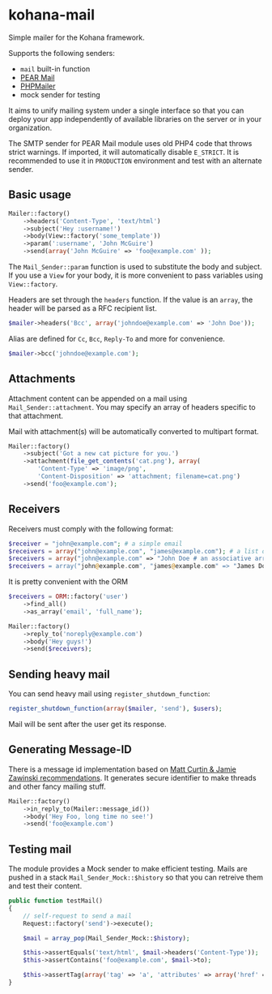 kohana-mail
===========

Simple mailer for the Kohana framework.

Supports the following senders:
* `mail` built-in function
* [PEAR Mail](http://pear.php.net/package/Mail/)
* [PHPMailer](https://github.com/PHPMailer/PHPMailer)
* mock sender for testing

It aims to unify mailing system under a single interface so that you can
deploy your app independently of available libraries on the server or in your
organization.

The SMTP sender for PEAR Mail module uses old PHP4 code that throws strict
warnings. If imported, it will automatically disable `E_STRICT`. It is
recommended to use it in `PRODUCTION` environment and test with an alternate
sender.

Basic usage
-----------
```php
Mailer::factory()
    ->headers('Content-Type', 'text/html')
    ->subject('Hey :username!')
    ->body(View::factory('some_template'))
    ->param(':username', 'John McGuire')
    ->send(array('John McGuire' => 'foo@example.com' ));
```

The `Mail_Sender::param` function is used to substitute the body and
subject. If you use a `View` for your body, it is more convenient to pass
variables using `View::factory`.

Headers are set through the `headers` function. If the value is an `array`,
the header will be parsed as a RFC recipient list.
```php
$mailer->headers('Bcc', array('johndoe@example.com' => 'John Doe'));
```

Alias are defined for `Cc`, `Bcc`, `Reply-To` and more for convenience.
```php
$mailer->bcc('johndoe@example.com');
```

Attachments
-----------
Attachment content can be appended on a mail using `Mail_Sender::attachment`.
You may specify an array of headers specific to that attachment.

Mail with attachment(s) will be automatically converted to multipart format.
```php
Mailer::factory()
    ->subject('Got a new cat picture for you.')
    ->attachment(file_get_contents('cat.png'), array(
        'Content-Type' => 'image/png',
        'Content-Disposition' => 'attachment; filename=cat.png')
    ->send('foo@example.com');
```

Receivers
---------
Receivers must comply with the following format:
```php
$receiver = "john@example.com"; # a simple email
$receivers = array("john@example.com", "james@example.com"); # a list of emails
$receivers = array("john@example.com" => "John Doe # an associative array
$receivers = array("john@example.com", "james@example.com" => "James Doe"); # a mixed array
```

It is pretty convenient with the ORM
```php
$receivers = ORM::factory('user')
    ->find_all()
    ->as_array('email', 'full_name');

Mailer::factory()
    ->reply_to('noreply@example.com')
    ->body('Hey guys!')
    ->send($receivers);
```

Sending heavy mail
------------------
You can send heavy mail using `register_shutdown_function`:
```php
register_shutdown_function(array($mailer, 'send'), $users);
```

Mail will be sent after the user get its response.

Generating Message-ID
---------------------
There is a message id implementation based on
[Matt Curtin & Jamie Zawinski recommendations](http://www.jwz.org/doc/mid.html).
It generates secure identifier to make threads and other fancy mailing stuff.
```php
Mailer::factory()
    ->in_reply_to(Mailer::message_id())
    ->body('Hey Foo, long time no see!')
    ->send('foo@example.com')
```

Testing mail
------------
The module provides a Mock sender to make efficient testing. Mails are pushed in
a stack `Mail_Sender_Mock::$history` so that you can retreive them and test
their content.
```php
public function testMail()
{
    // self-request to send a mail
    Request::factory('send')->execute();

    $mail = array_pop(Mail_Sender_Mock::$history);

    $this->assertEquals('text/html', $mail->headers('Content-Type'));
    $this->assertContains('foo@example.com', $mail->to);

    $this->assertTag(array('tag' => 'a', 'attributes' => array('href' => 'http://example.com')), $mail->body());
}
```
